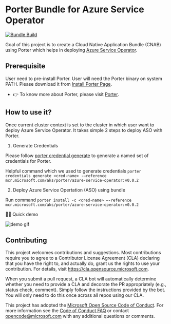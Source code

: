 # Porter Bundle for Azure Service Operator

[![Bundle Build](https://github.com/Azure/azure-service-operator-porter/actions/workflows/main.yaml/badge.svg)](https://github.com/Azure/azure-service-operator-porter/actions/workflows/main.yaml)

Goal of this project is to create a Cloud Native Application Bundle (CNAB) using Porter which helps in deploying [Azure Service Operator](https://github.com/Azure/azure-service-operator).


## Prerequisite

User need to pre-install Porter. User will need the Porter binary on system PATH. Please download it from [Install Porter Page](https://porter.sh/install/).

 - 👉 To know more about Porter, please visit [Porter](https://porter.sh/).

## How to use it? 

Once current cluster context is set to the cluster in which user want to deploy Azure Service Operator. It takes simple 2 steps to deploy ASO with Porter.

1. Generate Credentials

Please follow [porter credential generate](https://porter.sh/cli/porter_credentials_generate/) to generate a named set of credentials for Porter. 

Helpful command which we used to generate credentials `porter credentials generate <cred-name> -–reference mcr.microsoft.com/aks/porter/azure-service-operator:v0.0.2`

2. Deploy Azure Service Opertation (ASO) using bundle

Run command `porter install -c <cred-name> –-reference mcr.microsoft.com/aks/porter/azure-service-operator:v0.0.2`

🧙‍♀️ Quick demo

![demo gif](resources/demo.gif)

## Contributing

This project welcomes contributions and suggestions.  Most contributions require you to agree to a
Contributor License Agreement (CLA) declaring that you have the right to, and actually do, grant us
the rights to use your contribution. For details, visit https://cla.opensource.microsoft.com.

When you submit a pull request, a CLA bot will automatically determine whether you need to provide
a CLA and decorate the PR appropriately (e.g., status check, comment). Simply follow the instructions
provided by the bot. You will only need to do this once across all repos using our CLA.

This project has adopted the [Microsoft Open Source Code of Conduct](https://opensource.microsoft.com/codeofconduct/).
For more information see the [Code of Conduct FAQ](https://opensource.microsoft.com/codeofconduct/faq/) or
contact [opencode@microsoft.com](mailto:opencode@microsoft.com) with any additional questions or comments.
